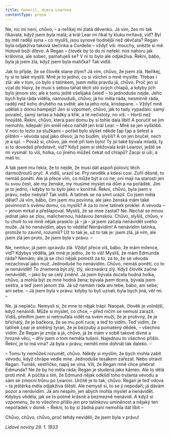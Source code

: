 ```yaml
---
title: Goneril, dcera Learova
contentType: prose
---
```


Ne, nic mi není, chůvo, – a neříkej mi zlatá děvenko. Já vím, žes mi tak říkávala, když jsem byla malá; a král Lear mi říkal ty kluku mrňavá, viď? Byl by měl raději syna – co myslíš, jsou synové hodnější než děvčata? Regan byla odjakživa taková slečinka a Cordelie – vždyť víš: mouchy, snězte si mě. Hotové boží dřevo. A Regan – člověk by to do ní neřekl: nos nahoru jak královna, ale sobec, pamatuješ se? V ní to bylo ale odjakživa. Řekni, bábo, byla já jsem zlá, když jsem byla maličká? Tak vidíš.

Jak to přijde, že se člověk stane zlým? Já vím, chůvo, že jsem zlá. Neříkej, ty si to také myslíš. Mně je to jedno, co si všichni o mně myslíte. Třebas i zlá: ale v tom, co bylo s tatínkem, jsem měla pravdu já, chůvo. Proč jen si vzal do hlavy, že musí s sebou tahat těch sto svých chlapů, a kdyby jich bylo jenom sto; ale k tomu ještě všelijaká čeleď – to jednoduše nejde. Jeho bych byla ráda viděla, namouduši, chůvo; já ho měla ráda, nesmírně ráda, raději než koho druhého na světě; ale ta jeho rota, kristepane. – Vždyť mně udělali z domu hampejz! Jen si vzpomeň, chůvo, jak to tady vypadalo: samý povaleč, samý tartas a hádky a křik, a té nečistoty, no víš. – Horší než hnojiště. Řekni, chůvo, která paní domu by si tohle dala líbit! A poručit se jim nemohlo, kdepak! jim směl něco nařídit jen král Lear. – Mně se jen vyšklíbli. V noci to lezlo za služkami – pořád bylo slyšet někde ťap ťap a šelest a pištění – vévoda spal jako dřevo; já ho budím, slyšíš? A on jen bručel, nech je a spi. – Považ si, chůvo, jak mně při tom bylo! Ty jsi také bývala mladá, ty si to dovedeš představit, viď? Když jsem si stěžovala králi Learovi, ještě se mi vysmál: to víš, holka, co jiného můžeš čekat od chlapů? Zacpi si uši, a máš to.

A tak jsem mu řekla, že to nejde, že musí dát aspoň polovic těch darmožroutů pryč. A vidíš, urazil se. Prý nevděk a kdesi cosi. Zuřil děsně, to nemáš ponětí. Ale já přece vím, co může být a co ne; oni mají na starosti jen tu svou čest, ale my ženské, my musíme myslet na dům a na pořádek. Jim je to jedno, i kdyby to tu bylo jako v konírně. Řekni, chůvo, byla jsem v právu, nebo nebyla? Tak vidíš. A tatínek se na smrt urazil. Co jsem měla dělat? Já vím, bábo, čím jsem mu povinna, ale jako ženská mám také povinnost k svému domu, co myslíš? A za to mne tatínek proklel. A vévoda – – jenom mrkal a přešlapoval. Myslíš, že se mne zastal? Ne. Nechal se mnou jednat jako se zlou, malichernou, hádavou ženskou. Chůvo, slyšíš, chůvo, v tu chvíli to ve mně nějak prasklo: já – já – já jsem začala nenávidět svého muže. Já ho nenávidím, abys to věděla! Nenávidím! A nenávidím tatínka, protože to zavinil, rozumíš? Už to tak je, už to tak je: jsem zlá, já vím, ale jsem zlá jen proto, že jsem byla v právu. –

Ne, nemluv; já jsem opravdu zlá. Vždyť přece víš, bábo, že mám milence, viď? Kdybys věděla, jak mně je jedno, že to víš! Myslíš, že mám Edmunda ráda? Nemám; ale já se chci nějak pomstít za to, za to, že se vévoda nezachoval jako muž. Jednoduše ho nenávidím. Chůvo, nemáš ponětí, co to je nenávidět! To znamená být zlý, zlý, skrznaskrz zlý. Když člověk začne nenávidět, – jako by se celý změnil. Já jsem bývala docela hodná holka, chůvo, a mohla být ze mne hodná žena; bývala jsem dcera, bývala jsem sestra, a teď jsem jenom zlá. Já už nemám ráda ani tebe, bábo, ani sebe, ani sebe. – Já jsem byla v právu: kdyby to byli uznali, byla bych jiná, věř mi. –

Ne, já nepláču. Nemysli si, že mne to nějak trápí. Naopak, člověk je volnější, když nenávidí. Může si myslet, co chce, – před ničím se nemusí zarazit. Vidíš, předtím jsem si netroufala vidět na svém muži, že je protivný, že je břichatý, že je bačkora, že se mu potí ruce; a teď to vidím. Teď vidím, že tatínek Lear je směšný tyran, že je bezzubý a pomatený dědek, – všechno vidím. Že Regan je zmije a já, chůvo, já že mám v sobě takové divné a hrozné věci, – dřív jsem o tom neměla tušení. Najednou to všechno přišlo. Řekni, je to má vina? Já byla v právu; neměli mne dohnat tak daleko. –

– Tomu ty nemůžeš rozumět, chůvo. Někdy si myslím, že bych mohla zabít vévodu, když chrápe vedle mne. Jednoduše tesákem zařezat. Nebo otrávit Regan. Tumáš, sestřičko, napij se vína. Víš, že Regan mně chce přebrat Edmunda? Ne že by ho měla ráda; Regan je studená jako kámen. Ale to dělá proti mně. A počítá s tím, že Edmund nějak odklidí toho trulanta vévodu a sám se zmocní trůnu po Learovi. Určitě je to tak, chůvo. Regan je teď vdova – ta ještěrka měla odjakživa štěstí. Ale nemysli si, to se jí nepodaří; já dávám pozor a nenávidím. Já ani nespím, jen abych mohla myslet a nenávidět. Kdybys věděla, jak se to potmě krásně a bezmezně nenávidí. A když si vzpomenu, že to všechno přišlo jen pro tatínkovu umíněnost a nějaký ten nepořádek v domě. – Řekni, to by si žádná paní nemohla dát líbit –

Chůvo, chůvo, chůvo, proč tehdy neviděli, že jsem byla v právu!

_Lidové noviny 29. 1. 1933_
